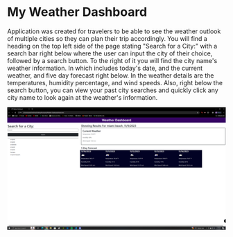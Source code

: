 # My Weather Dashboard

Application was created for travelers to be able to see the weather outlook of multiple cities so they can plan their trip accordingly. You will find a heading on the top left side of the page stating "Search for a City:" with a search bar right below where the user can input the city of their choice, followed by a search button. To the right of it you will find the city name's weather information. In which includes today's date, and the current weather, and five day forecast right below. In the weather details are the temperatures, humidity percentage, and wind speeds. Also, right below the search button, you can view your past city searches and quickly click any city name to look again at the weather's information.

![Website](./assets/ScreenshotWeatherApp.png "Screenshot of page")
